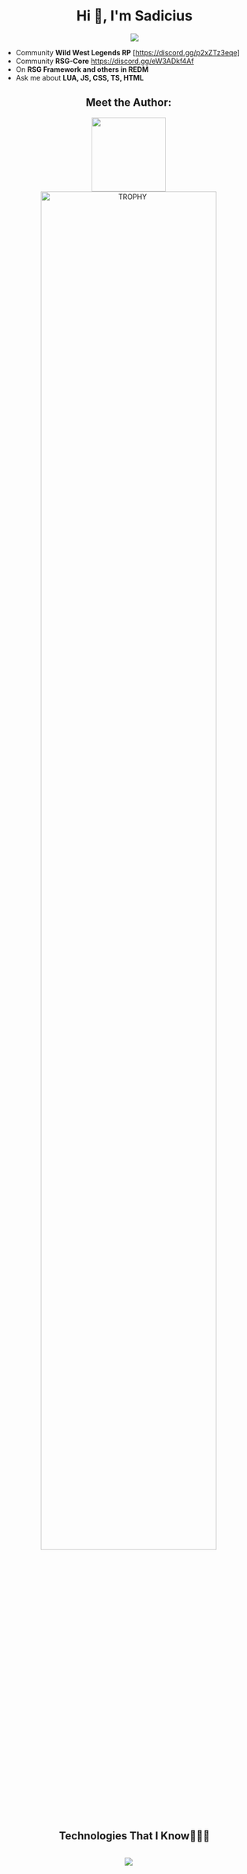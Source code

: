 <div id="user-content-toc">
  <ul align="center">
    <summary><h1 style="display: inline-block">Hi 👋, I'm Sadicius</h1></summary>
    <a href="https://linktr.ee/sadicius">
    <img src="https://img.shields.io/badge/-Linktr-000000?style=flat-square&logo=github&logoColor=white">
    </a>
  </ul>
  </p>
</div>

- Community **Wild West Legends RP** [https://discord.gg/p2xZTz3eqe]
- Community **RSG-Core** https://discord.gg/eW3ADkf4Af
- On **RSG Framework and others in REDM**
- Ask me about **LUA, JS, CSS, TS, HTML**

<div align=center>
<h2 align="center"> Meet the Author:</h2>
<p align="center">

<tr border="none">
<a><img height="150px" src="https://github-readme-stats.vercel.app/api?username=WildWestLegends&show_icons=true&theme=dark" /> <!-- wi*quL3fcV -->
<a href="https://github.com/ryo-ma/github-profile-trophy" title="Go to Source"> <img align="center" width=84% src="https://github-profile-trophy.vercel.app/?username=WildWestLegends&theme=radical&row=1&column=7&margin-h=15&margin-w=5&no-bg=true" alt="TROPHY" />
</a>
</p>
</div>

<div id="user-content-toc">
  <ul align="center">
    <summary><h2 style="display: inline-block">Technologies That I Know👨🏻‍💻</h2></summary>
  </ul>
</div>
<!--tech stack icons-->
<p align="center">
  <a href="https://skillicons.dev">
    <img src="https://skillicons.dev/icons?i=discord,github,lua,html,js,css,mysql,vscode&perline=14" />
  </a>
</p>



<!---
WildWestLegends/WildWestLegends is a ✨ special ✨ repository because its `README.md` (this file) appears on your GitHub profile.
You can click the Preview link to take a look at your changes.
--->
